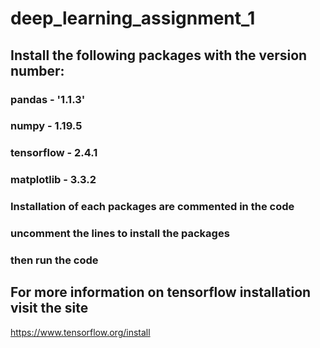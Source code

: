 # deep_learning_assignment_1

## Install the following packages with the version number:
### pandas - '1.1.3'
### numpy - 1.19.5
### tensorflow - 2.4.1
### matplotlib - 3.3.2

### Installation of each packages are commented in the code
### uncomment the lines to install the packages
### then run the code

## For more information on tensorflow installation visit the site
https://www.tensorflow.org/install
